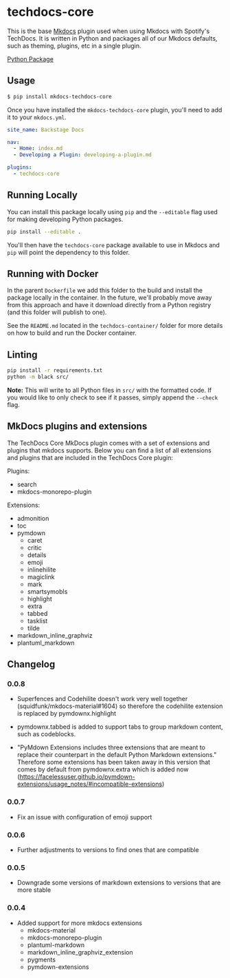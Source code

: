 # techdocs-core

This is the base [Mkdocs](https://mkdocs.org) plugin used when using Mkdocs with Spotify's TechDocs. It is written in Python and packages all of our Mkdocs defaults, such as theming, plugins, etc in a single plugin.

[Python Package](https://pypi.org/project/mkdocs-techdocs-core/)

## Usage

```bash
$ pip install mkdocs-techdocs-core
```

Once you have installed the `mkdocs-techdocs-core` plugin, you'll need to add it to your `mkdocs.yml`.

```yaml
site_name: Backstage Docs

nav:
  - Home: index.md
  - Developing a Plugin: developing-a-plugin.md

plugins:
  - techdocs-core
```

## Running Locally

You can install this package locally using `pip` and the `--editable` flag used for making developing Python packages.

```bash
pip install --editable .
```

You'll then have the `techdocs-core` package available to use in Mkdocs and `pip` will point the dependency to this folder.

## Running with Docker

In the parent `Dockerfile` we add this folder to the build and install the package locally in the container. In the future, we'll probably move away from this approach and have it download directly from a Python registry (and this folder will publish to one).

See the `README.md` located in the `techdocs-container/` folder for more details on how to build and run the Docker container.

## Linting

```bash
pip install -r requirements.txt
python -m black src/
```

**Note:** This will write to all Python files in `src/` with the formatted code. If you would like to only check to see if it passes, simply append the `--check` flag.

## MkDocs plugins and extensions

The TechDocs Core MkDocs plugin comes with a set of extensions and plugins that mkdocs supports. Below you can find a list of all extensions and plugins that are included in the
TechDocs Core plugin:

Plugins:

- search
- mkdocs-monorepo-plugin

Extensions:

- admonition
- toc
- pymdown
  - caret
  - critic
  - details
  - emoji
  - inlinehilite
  - magiclink
  - mark
  - smartsymobls
  - highlight
  - extra
  - tabbed
  - tasklist
  - tilde
- markdown_inline_graphviz
- plantuml_markdown

## Changelog

### 0.0.8

- Superfences and Codehilite doesn't work very well together (squidfunk/mkdocs-material#1604) so therefore the codehilite extension is replaced by pymdownx.highlight

- pymdownx.tabbed is added to support tabs to group markdown content, such as codeblocks.

- "PyMdown Extensions includes three extensions that are meant to replace their counterpart in the default Python Markdown extensions." Therefore some extensions has been taken away in this version that comes by default from pymdownx.extra which is added now (https://facelessuser.github.io/pymdown-extensions/usage_notes/#incompatible-extensions)

### 0.0.7

- Fix an issue with configuration of emoji support

### 0.0.6

- Further adjustments to versions to find ones that are compatible

### 0.0.5

- Downgrade some versions of markdown extensions to versions that are more stable

### 0.0.4

- Added support for more mkdocs extensions
  - mkdocs-material
  - mkdocs-monorepo-plugin
  - plantuml-markdown
  - markdown_inline_graphviz_extension
  - pygments
  - pymdown-extensions
